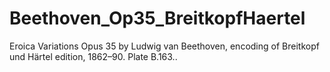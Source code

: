 # Beethoven_Op35_BreitkopfHaertel
Eroica Variations Opus 35 by Ludwig van Beethoven, encoding of Breitkopf und Härtel edition, 1862–90. Plate B.163.. 
